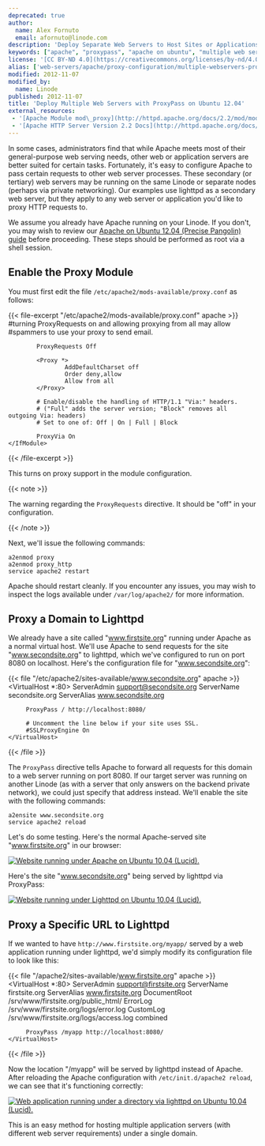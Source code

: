 ```yaml
---
deprecated: true
author:
  name: Alex Fornuto
  email: afornuto@linode.com
description: 'Deploy Separate Web Servers to Host Sites or Applications Using ProxyPass with Apache.'
keywords: ["apache", "proxypass", "apache on ubuntu", "multiple web servers", "lighttpd"]
license: '[CC BY-ND 4.0](https://creativecommons.org/licenses/by-nd/4.0)'
alias: ['web-servers/apache/proxy-configuration/multiple-webservers-proxypass-ubuntu-12-04-precise/','websites/proxies/multiple-web-services-with-proxypass-on-ubuntu-12-04-precise-pangolin/']
modified: 2012-11-07
modified_by:
  name: Linode
published: 2012-11-07
title: 'Deploy Multiple Web Servers with ProxyPass on Ubuntu 12.04'
external_resources:
 - '[Apache Module mod\_proxy](http://httpd.apache.org/docs/2.2/mod/mod_proxy.html)'
 - '[Apache HTTP Server Version 2.2 Docs](http://httpd.apache.org/docs/2.2/)'
---
```


In some cases, administrators find that while Apache meets most of their general-purpose web serving needs, other web or application servers are better suited for certain tasks. Fortunately, it's easy to configure Apache to pass certain requests to other web server processes. These secondary (or tertiary) web servers may be running on the same Linode or separate nodes (perhaps via private networking). Our examples use lighttpd as a secondary web server, but they apply to any web server or application you'd like to proxy HTTP requests to.

We assume you already have Apache running on your Linode. If you don't, you may wish to review our [Apache on Ubuntu 12.04 (Precise Pangolin) guide](/docs/websites/apache/apache-2-web-server-on-ubuntu-12-04-lts-precise-pangolin) before proceeding. These steps should be performed as root via a shell session.

## Enable the Proxy Module

You must first edit the file `/etc/apache2/mods-available/proxy.conf` as follows:

{{< file-excerpt "/etc/apache2/mods-available/proxy.conf" apache >}}
<IfModule mod_proxy.c>
            #turning ProxyRequests on and allowing proxying from all may allow
            #spammers to use your proxy to send email.

            ProxyRequests Off

            <Proxy *>
                    AddDefaultCharset off
                    Order deny,allow
                    Allow from all
            </Proxy>

            # Enable/disable the handling of HTTP/1.1 "Via:" headers.
            # ("Full" adds the server version; "Block" removes all outgoing Via: headers)
            # Set to one of: Off | On | Full | Block

            ProxyVia On
    </IfModule>
{{< /file-excerpt >}}


This turns on proxy support in the module configuration.

 {{< note >}}

The warning regarding the `ProxyRequests` directive. It should be "off" in your configuration.

{{< /note >}}

Next, we'll issue the following commands:

    a2enmod proxy
    a2enmod proxy_http
    service apache2 restart

Apache should restart cleanly. If you encounter any issues, you may wish to inspect the logs available under `/var/log/apache2/` for more information.

## Proxy a Domain to Lighttpd

We already have a site called "www.firstsite.org" running under Apache as a normal virtual host. We'll use Apache to send requests for the site "www.secondsite.org" to lighttpd, which we've configured to run on port 8080 on localhost. Here's the configuration file for "www.secondsite.org":

{{< file "/etc/apache2/sites-available/www.secondsite.org" apache >}}
<VirtualHost *:80>
         ServerAdmin support@secondsite.org
         ServerName secondsite.org
         ServerAlias www.secondsite.org

         ProxyPass / http://localhost:8080/

         # Uncomment the line below if your site uses SSL.
         #SSLProxyEngine On
    </VirtualHost>
{{< /file >}}


The `ProxyPass` directive tells Apache to forward all requests for this domain to a web server running on port 8080. If our target server was running on another Linode (as with a server that only answers on the backend private network), we could just specify that address instead. We'll enable the site with the following commands:

    a2ensite www.secondsite.org
    service apache2 reload

Let's do some testing. Here's the normal Apache-served site "www.firstsite.org" in our browser:

[![Website running under Apache on Ubuntu 10.04 (Lucid).](/docs/assets/1147-proxypass-apache-site.png)](/docs/assets/1147-proxypass-apache-site.png)

Here's the site "www.secondsite.org" being served by lighttpd via ProxyPass:

[![Website running under Lighttpd on Ubuntu 10.04 (Lucid).](/docs/assets/1149-proxypass-lighttpd-site.png)](/docs/assets/1149-proxypass-lighttpd-site.png)

## Proxy a Specific URL to Lighttpd

If we wanted to have `http://www.firstsite.org/myapp/` served by a web application running under lighttpd, we'd simply modify its configuration file to look like this:

{{< file "/apache2/sites-available/www.firstsite.org" apache >}}
<VirtualHost *:80>
         ServerAdmin support@firstsite.org
         ServerName firstsite.org
         ServerAlias www.firstsite.org
         DocumentRoot /srv/www/firstsite.org/public_html/
         ErrorLog /srv/www/firstsite.org/logs/error.log
         CustomLog /srv/www/firstsite.org/logs/access.log combined

         ProxyPass /myapp http://localhost:8080/
    </VirtualHost>
{{< /file >}}


Now the location "/myapp" will be served by lighttpd instead of Apache. After reloading the Apache configuration with `/etc/init.d/apache2 reload`, we can see that it's functioning correctly:

[![Web application running under a directory via lighttpd on Ubuntu 10.04 (Lucid).](/docs/assets/1150-proxypass-lighttpd-directory.png)](/docs/assets/1150-proxypass-lighttpd-directory.png)

This is an easy method for hosting multiple application servers (with different web server requirements) under a single domain.
